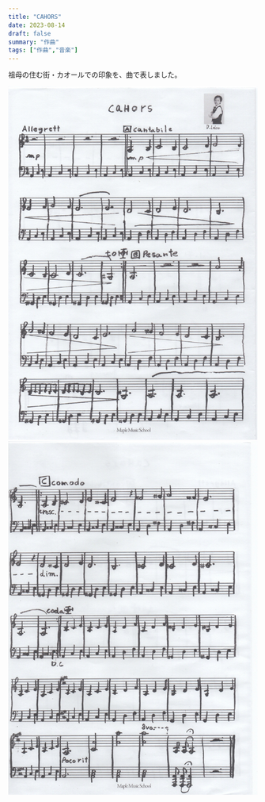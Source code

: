 ```yaml
---
title: "CAHORS"
date: 2023-08-14
draft: false
summary: "作曲"
tags: ["作曲","音楽"]
---
```


祖母の住む街・カオールでの印象を、曲で表しました。

![Alt text](featured.jpg "Image caption")
![Alt text](cahors-2.jpg "Image caption")
